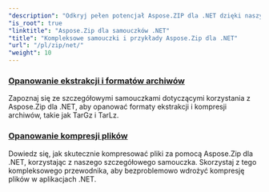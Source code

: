 ```yaml
---
"description": "Odkryj pełen potencjał Aspose.ZIP dla .NET dzięki naszym szczegółowym samouczkom i praktycznym przykładom. Dowiedz się, jak skutecznie kompresować, rozpakowywać i zarządzać plikami ZIP w aplikacjach .NET."
"is_root": true
"linktitle": "Aspose.Zip dla samouczków .NET"
"title": "Kompleksowe samouczki i przykłady Aspose.Zip dla .NET"
"url": "/pl/zip/net/"
"weight": 10
---
```


### [Opanowanie ekstrakcji i formatów archiwów](./mastering-archive-extraction-and-formats/)
Zapoznaj się ze szczegółowymi samouczkami dotyczącymi korzystania z Aspose.Zip dla .NET, aby opanować formaty ekstrakcji i kompresji archiwów, takie jak TarGz i TarLz.
### [Opanowanie kompresji plików](./file-compress/)
Dowiedz się, jak skutecznie kompresować pliki za pomocą Aspose.Zip dla .NET, korzystając z naszego szczegółowego samouczka. Skorzystaj z tego kompleksowego przewodnika, aby bezproblemowo wdrożyć kompresję plików w aplikacjach .NET.